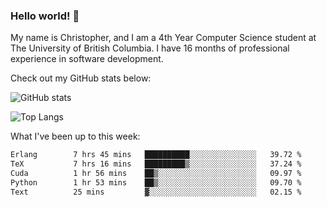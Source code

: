 ### Hello world! 👋
My name is Christopher, and I am a 4th Year Computer Science student at The University of British Columbia. I have 16 months of professional experience in software development.


Check out my GitHub stats below: 

![GitHub stats](https://github-readme-stats-chrishadrian.vercel.app/api?username=chrishadrian&hide=contribs,issues&count_private=true&show_icons=true&theme=tokyonight)

![Top Langs](https://github-readme-stats-chrishadrian.vercel.app/api/top-langs/?username=chrishadrian&exclude_repo=prodify,cpsc221&layout=compact&theme=tokyonight&langs_count=4)

What I've been up to this week:
<!--START_SECTION:waka-->

```txt
Erlang        7 hrs 45 mins   ██████████░░░░░░░░░░░░░░░   39.72 %
TeX           7 hrs 16 mins   █████████▒░░░░░░░░░░░░░░░   37.24 %
Cuda          1 hr 56 mins    ██▒░░░░░░░░░░░░░░░░░░░░░░   09.97 %
Python        1 hr 53 mins    ██▒░░░░░░░░░░░░░░░░░░░░░░   09.70 %
Text          25 mins         ▓░░░░░░░░░░░░░░░░░░░░░░░░   02.15 %
```

<!--END_SECTION:waka-->
<!-- [![willianrod's wakatime stats](https://github-readme-stats.vercel.app/api/wakatime?username=chrishadrian)](https://github.com/anuraghazra/github-readme-stats) -->

<!--
- 🔭 I’m currently working on ...
- 🌱 I’m currently learning ...
- 👯 I’m looking to collaborate on ...
- 🤔 I’m looking for help with ...
- 💬 Ask me about ...
- 📫 How to reach me: ...
- 😄 Pronouns: ...
- ⚡ Fun fact: ...
-->

